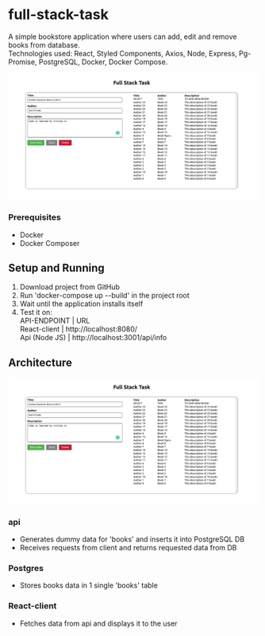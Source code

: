 # full-stack-task
A simple bookstore application where users can add, edit and remove books from database.  
Technologies used: React, Styled Components, Axios, Node, Express, Pg-Promise, PostgreSQL, Docker, Docker Compose.

<img src="https://raw.githubusercontent.com/elarsaks/full-stack-task/master/screenshot.png" />

### Prerequisites

- Docker
- Docker Composer

## Setup and Running

1. Download project from GitHub
2. Run 'docker-compose up --build' in the project root
3. Wait until the application installs itself
4. Test it on:  
API-ENDPOINT | URL  
React-client | http://localhost:8080/  
Api (Node JS) | http://localhost:3001/api/info  

## Architecture
<img src="https://raw.githubusercontent.com/elarsaks/full-stack-task/master/screenshot.png" />

### api

- Generates dummy data for 'books' and inserts it into PostgreSQL DB
- Receives requests from client and returns requested data from DB

### Postgres

- Stores books data in 1 single 'books' table

### React-client

- Fetches data from api and displays it to the user
